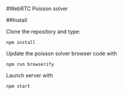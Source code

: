 #WebRTC Poisson solver

##Install

Clone the repository and type:

`npm install`

Update the poisson solver browser code with

`npm run browserify`

Launch server with 

`npm start`
